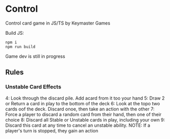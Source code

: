 # Control
Control card game in JS/TS by Keymaster Games

Build JS:
```
npm i
npm run build
```

Game dev is still in progress


## Rules
### Unstable Card Effects
4: Look through the discard pile. Add acard from it too your hand
5: Draw 2 or Return a card in play to the bottom of the deck
6: Look at the topo two cards oof the deck. Discard onoe, then take an action with the other
7: Force a player to discard a random card from their hand, then one of their choice
8: Discard all Stable or Unstable cards in play, including your own
9: Discard this card at any time to cancel an unstable ability. NOTE: If a player's turn is stopped, they gain an action
